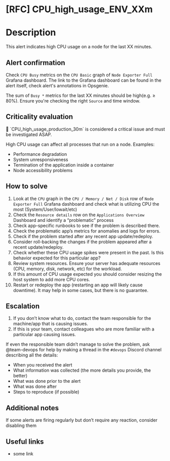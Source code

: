 # [RFC] CPU_high_usage_ENV_XXm

# Description

This alert indicates high CPU usage on a node for the last XX minutes.

## Alert confirmation

Check `CPU Busy` metrics on the `CPU Basic` graph of `Node Exporter Full` Grafana dashboard. The link to the Grafana dashboard can be found in the alert itself, check alert's annotations in Opsgenie.

The sum of `Busy *` metrics for the last XX minutes should be high(e.g. ≥ 80%). Ensure you're checking the right `Source` and time window.

## Criticality evaluation

<aside>
🚨 `CPU_high_usage_production_30m` is considered a critical issue and must be investigated ASAP.

</aside>

High CPU usage can affect all processes that run on a node. Examples:

- Performance degradation
- System unresponsiveness
- Termination of the application inside a container
- Node accessibility problems

## How to solve

1. Look at the `CPU` graph in the `CPU / Memory / Net / Disk` row of `Node Exporter Full` Grafana dashboard and check what is utilizing CPU the most (System/User/Iowait/etc)
2. Check the `Resource details` row on the `Applications Overview` Dashboard and identify a “problematic” process
3. Check app-specific runbooks to see if the problem is described there.
4. Check the problematic app’s metrics for anomalies and logs for errors.
5. Check if the problem started after any recent app update/redeploy.
6. Consider roll-backing the changes if the problem appeared after a recent update/redeploy.
7. Check whether these CPU usage spikes were present in the past. Is this behavior expected for this particular app?
8. Review system resources. Ensure your server has adequate resources (CPU, memory, disk, network, etc) for the workload.
9. If this amount of CPU usage expected you should consider resizing the host system to add more CPU cores.
10. Restart or redeploy the app (restarting an app will likely cause downtime). It may help in some cases, but there is no guarantee.

## Escalation

1. If you don’t know what to do, contact the team responsible for the machine/app that is causing issues. 
2. If this is your team, contact colleagues who are more familiar with a particular app causing issues.

If even the responsible team didn’t manage to solve the problem, ask @team-devops for help by making a thread in the `#devops` Discord channel describing all the details:

- When you received the alert
- What information was collected (the more details you provide, the better)
- What was done prior to the alert
- What was done after
- Steps to reproduce (if possible)

## Additional notes

If some alerts are firing regularly but don’t require any reaction, consider disabling them

## Useful links

- some link
